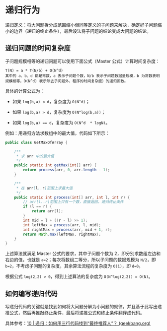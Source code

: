 # 递归行为

递归定义：将大问题拆分成范围缩小但同等定义的子问题来解决，确定好子问题缩小的边界（递归的终止条件），最后设法将子问题的结论变成大问题的结论。

## 递归问题的时间复杂度

子问题规模相等的递归问题可以使用下面公式（Master 公式）计算时间复杂度：

```
T(N) = a * T(N/b) + O(N^d)
其中的 a、b、d 都是常数，a 表示子问题个数，N/b 表示子问题数据量规模，b 为常数表明规模相等，O(N^d) 表示除去子问题外，程序的时间复杂度）的递归函数。
```

具体的计算公式为：

- 如果 `log(b,a) < d`，复杂度为 `O(N^d)`；

- 如果 `log(b,a) > d`，复杂度为 `O(N^log(b,a))`；
- 如果 `log(b,a) == d`，复杂度为 `O(N^d  * logN)`。

例如：用递归方法求数组中的最大值，代码如下所示：

```java
public class GetMaxOfArray {

	/**
	 * 求 arr 中的最大值
	 */
	public static int getMax(int[] arr) {
		return process(arr, 0, arr.length - 1);
	}

	/**
	 * 在 arr[l..r]范围上求最大值
	 */
	public static int process(int[] arr, int l, int r) {
		// arr[l..r]范围上只有一个数，直接返回，递归终止条件
		if (l == r) {
			return arr[l];
		}
		int mid = l + ((r - l) >> 1);
		int leftMax = process(arr, l, mid);
		int rightMax = process(arr, mid + 1, r);
		return Math.max(leftMax, rightMax);
	}
}

```

上述算法就满足 Master 公式的要求，其中子问题个数为 2，即分别求数组左边和右边的值，也就是 `a=2`；每次将数组二等分，所以子问题的数据规模为 `N/2`，即 `b=2`，不考虑子问题的复杂度，其余算法流程的复杂度为 `O(1)`，即 `d=0`。

根据公式 `log(2,2) > 0`，得到上述算法的复杂度为 `O(N^log(2,2)) = O(N)`。

## 如何编写递归代码

写递归代码的关键就是找到如何将大问题分解为小问题的规律，并且基于此写出递推公式，然后再推敲终止条件，最后将递推公式和终止条件翻译成代码。

具体参考：[10 | 递归：如何用三行代码找到“最终推荐人”？ (geekbang.org)](https://time.geekbang.org/column/article/41440)